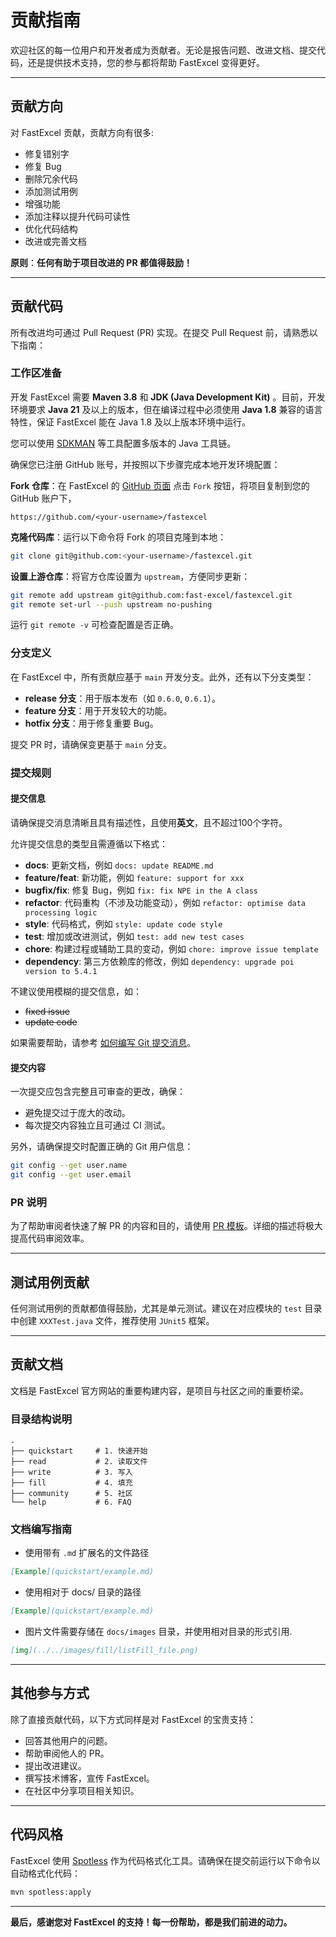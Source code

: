# 贡献指南

欢迎社区的每一位用户和开发者成为贡献者。无论是报告问题、改进文档、提交代码，还是提供技术支持，您的参与都将帮助 FastExcel 变得更好。

---

## 贡献方向

对 FastExcel 贡献，贡献方向有很多:

- 修复错别字
- 修复 Bug
- 删除冗余代码
- 添加测试用例
- 增强功能
- 添加注释以提升代码可读性
- 优化代码结构
- 改进或完善文档

**原则**：**任何有助于项目改进的 PR 都值得鼓励！**

---

## 贡献代码
所有改进均可通过 Pull Request (PR) 实现。在提交 Pull Request 前，请熟悉以下指南：

### 工作区准备

开发 FastExcel 需要 **Maven 3.8** 和 **JDK (Java Development Kit)** 。目前，开发环境要求 **Java 21** 及以上的版本，但在编译过程中必须使用 **Java 1.8** 兼容的语言特性，保证 FastExcel 能在 Java 1.8 及以上版本环境中运行。

您可以使用 [SDKMAN](https://sdkman.io/) 等工具配置多版本的 Java 工具链。

确保您已注册 GitHub 账号，并按照以下步骤完成本地开发环境配置：

**Fork 仓库**：在 FastExcel 的 [GitHub 页面](https://github.com/fast-excel/fastexcel) 点击 `Fork` 按钮，将项目复制到您的 GitHub 账户下，
```
https://github.com/<your-username>/fastexcel
```

**克隆代码库**：运行以下命令将 Fork 的项目克隆到本地：
```bash
git clone git@github.com:<your-username>/fastexcel.git
```

**设置上游仓库**：将官方仓库设置为 `upstream`，方便同步更新：
```bash
git remote add upstream git@github.com:fast-excel/fastexcel.git
git remote set-url --push upstream no-pushing
```

运行 `git remote -v` 可检查配置是否正确。


### 分支定义

在 FastExcel 中，所有贡献应基于 `main` 开发分支。此外，还有以下分支类型：

- **release 分支**：用于版本发布（如 `0.6.0`, `0.6.1`）。
- **feature 分支**：用于开发较大的功能。
- **hotfix 分支**：用于修复重要 Bug。

提交 PR 时，请确保变更基于 `main` 分支。

### 提交规则

#### 提交信息

请确保提交消息清晰且具有描述性，且使用**英文**，且不超过100个字符。

允许提交信息的类型且需遵循以下格式：

- **docs**: 更新文档，例如 `docs: update README.md`
- **feature/feat**: 新功能，例如 `feature: support for xxx`
- **bugfix/fix**: 修复 Bug，例如 `fix: fix NPE in the A class`
- **refactor**: 代码重构（不涉及功能变动），例如 `refactor: optimise data processing logic`
- **style**: 代码格式，例如 `style: update code style`
- **test**: 增加或改进测试，例如 `test: add new test cases`
- **chore**: 构建过程或辅助工具的变动，例如 `chore: improve issue template`
- **dependency**: 第三方依赖库的修改，例如 `dependency: upgrade poi version to 5.4.1`

不建议使用模糊的提交信息，如：

- ~~fixed issue~~
- ~~update code~~

如果需要帮助，请参考 [如何编写 Git 提交消息](http://chris.beams.io/posts/git-commit/)。

#### 提交内容

一次提交应包含完整且可审查的更改，确保：

- 避免提交过于庞大的改动。
- 每次提交内容独立且可通过 CI 测试。

另外，请确保提交时配置正确的 Git 用户信息：

```bash
git config --get user.name
git config --get user.email
```

### PR 说明

为了帮助审阅者快速了解 PR 的内容和目的，请使用 [PR 模板](https://github.com/fast-excel/fastexcel/blob/main/.github/pull_request_template.md)。详细的描述将极大提高代码审阅效率。

---

## 测试用例贡献

任何测试用例的贡献都值得鼓励，尤其是单元测试。建议在对应模块的 `test` 目录中创建 `XXXTest.java` 文件，推荐使用 `JUnit5` 框架。

---

## 贡献文档

文档是 FastExcel 官方网站的重要构建内容，是项目与社区之间的重要桥梁。

### 目录结构说明

```shell
.
├── quickstart     # 1. 快速开始
├── read           # 2. 读取文件
├── write          # 3. 写入
├── fill           # 4. 填充
├── community      # 5. 社区
└── help           # 6. FAQ
```

### 文档编写指南

- 使用带有 `.md` 扩展名的文件路径
``` markdown
[Example](quickstart/example.md)
```

- 使用相对于 docs/ 目录的路径
``` markdown
[Example](quickstart/example.md)
```

- 图片文件需要存储在 `docs/images` 目录，并使用相对目录的形式引用.
``` markdown
[img](../../images/fill/listFill_file.png)
```

---

## 其他参与方式

除了直接贡献代码，以下方式同样是对 FastExcel 的宝贵支持：

- 回答其他用户的问题。
- 帮助审阅他人的 PR。
- 提出改进建议。
- 撰写技术博客，宣传 FastExcel。
- 在社区中分享项目相关知识。

---

## 代码风格

FastExcel 使用 [Spotless](https://github.com/diffplug/spotless) 作为代码格式化工具。请确保在提交前运行以下命令以自动格式化代码：

```bash
mvn spotless:apply
```

---

**最后，感谢您对 FastExcel 的支持！每一份帮助，都是我们前进的动力。**
